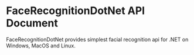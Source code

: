 # FaceRecognitionDotNet API Document

FaceRecognitionDotNet provides simplest facial recognition api for .NET on Windows, MacOS and Linux.